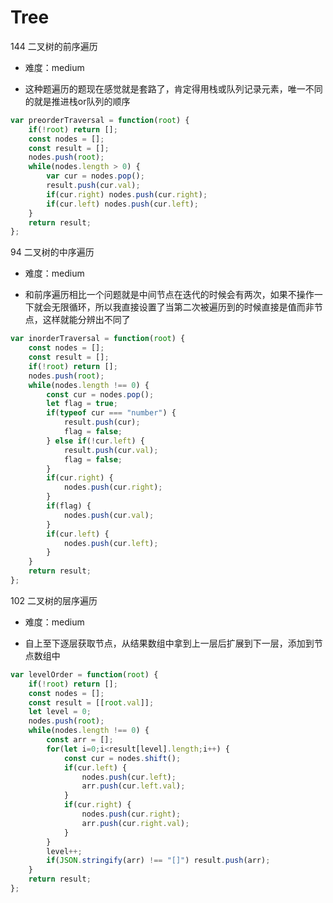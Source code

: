 <!--
 * @LastEditors: panda_liu
 * @LastEditTime: 2020-07-31 10:30:01
 * @FilePath: \yangbao-2019-developc:\Users\23163\Desktop\web\leetcode\4.Tree.md
 * @Description: add some description
--> 
# Tree

144 二叉树的前序遍历

- 难度：medium

- 这种题遍历的题现在感觉就是套路了，肯定得用栈或队列记录元素，唯一不同的就是推进栈or队列的顺序

``` js
var preorderTraversal = function(root) {
    if(!root) return [];
    const nodes = [];
    const result = [];
    nodes.push(root);
    while(nodes.length > 0) {
        var cur = nodes.pop();
        result.push(cur.val);
        if(cur.right) nodes.push(cur.right);
        if(cur.left) nodes.push(cur.left);
    }
    return result;
};
```

94 二叉树的中序遍历

- 难度：medium

- 和前序遍历相比一个问题就是中间节点在迭代的时候会有两次，如果不操作一下就会无限循环，所以我直接设置了当第二次被遍历到的时候直接是值而非节点，这样就能分辨出不同了

``` js
var inorderTraversal = function(root) {
    const nodes = [];
    const result = [];
    if(!root) return [];
    nodes.push(root);
    while(nodes.length !== 0) {
        const cur = nodes.pop();
        let flag = true;
        if(typeof cur === "number") {
            result.push(cur);
            flag = false;
        } else if(!cur.left) {
            result.push(cur.val);
            flag = false;
        }
        if(cur.right) {
            nodes.push(cur.right);
        }
        if(flag) {
            nodes.push(cur.val);
        }
        if(cur.left) {
            nodes.push(cur.left);
        }
    }
    return result;
};
```

102 二叉树的层序遍历

- 难度：medium

- 自上至下逐层获取节点，从结果数组中拿到上一层后扩展到下一层，添加到节点数组中

``` js
var levelOrder = function(root) {
    if(!root) return [];
    const nodes = [];
    const result = [[root.val]];
    let level = 0;
    nodes.push(root);
    while(nodes.length !== 0) {
        const arr = [];
        for(let i=0;i<result[level].length;i++) {
            const cur = nodes.shift();
            if(cur.left) {
                nodes.push(cur.left);
                arr.push(cur.left.val);
            }
            if(cur.right) {
                nodes.push(cur.right);
                arr.push(cur.right.val);
            }
        }
        level++;
        if(JSON.stringify(arr) !== "[]") result.push(arr);
    }
    return result;
};
```